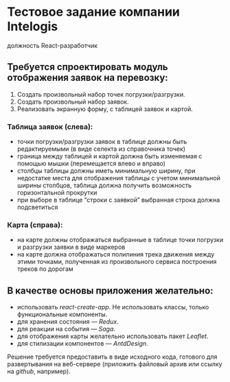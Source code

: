 # Тестовое задание компании **Intelogis**
должность React-разработчик

## Требуется спроектировать модуль отображения заявок на перевозку:

 1. Создать произвольный набор точек погрузки/разгрузки.
 2. Создать произвольный набор заявок.
 3. Реализовать экранную форму, с таблицей заявок и картой.

### Таблица заявок (слева):

 - точки погрузки/разгрузки заявок в таблице должны быть редактируемыми (в виде селекта из справочника точек)
 - граница между таблицей и картой должна быть изменяемая с помощью мышки (перемещается влево и вправо)
 - столбцы таблицы должны иметь минимальную ширину, при недостатке места для отображения таблицы с учетом минимальной ширины столбцов, таблица должна получить возможность горизонтальной прокрутки
 - при выборе в таблице “строки с заявкой” выбранная строка должна подсветиться

### Карта (справа):

 - на карте должны отображаться выбранные в таблице точки погрузки и разгрузки заявки в виде маркеров
 - на карте должна отображаться полилиния трека движения между этими точками, полученная из произвольного сервиса построения треков по дорогам


## В качестве основы приложения желательно:

 - использовать *react-create-app*. Не использовать классы, только функциональные компоненты.
 - для хранения состояния — *Redux*.
 - для реакции на события — *Saga*.
 - для отображения карты желательно использовать пакет *Leaflet*.
 - для стилизации компонентов — *AntdDesign*.

Решение требуется предоставить в виде исходного кода, готового для развертывания на веб-сервере (приложить файловый архив или ссылку на *github*, например).
